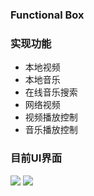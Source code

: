 ### Functional Box

### 实现功能

* 本地视频
* 本地音乐
* 在线音乐搜索
* 网络视频
* 视频播放控制
* 音乐播放控制



### 目前UI界面

![](https://github.com/wind2048/JuHeqi/blob/master/image/1.PNG)
![](https://github.com/wind2048/JuHeqi/blob/master/image/2.gif)




